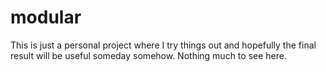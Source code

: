 # modular

This is just a personal project where I try things out and hopefully the final result will be useful someday somehow. Nothing much to see here.